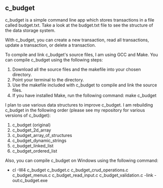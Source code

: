 ## c_budget

c_budget is a simple command line app which stores transactions in a file called budget.txt. Take a look at the budget.txt file to see the structure of the data storage system.

With c_budget, you can create a new transaction, read all transactions, update a transaction, or delete a transaction.

To compile and link c_budget's source files, I am using GCC and Make. You can compile c_budget using the following steps:

1. Download all the source files and the makefile into your chosen directory.
2. Point your terminal to the directory.
3. Use the makefile included with c_budget to compile and link the source files.
4. If you have installed Make, run the following command: make c_budget

I plan to use various data structures to improve c_budget. I am rebuilding c_budget in the following order (please see my repository for various versions of c_budget):

1. c_budget (original)
2. c_budget_2d_array
3. c_budget_array_of_structures
4. c_budget_dynamic_strings
5. c_budget_linked_list
6. c_budget_ordered_list

Also, you can compile c_budget on Windows using the following command:

- cl -W4 c_budget c_budget.c c_budget_crud_operations.c c_budget_menus.c c_budget_read_input.c c_budget_validation.c -link -out:c_budget.exe
